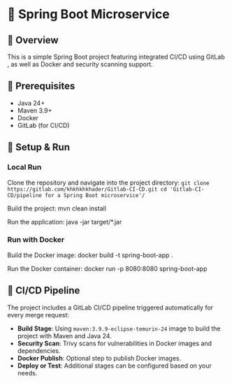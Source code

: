 # 🚀 Spring Boot Microservice

## 📝 Overview
This is a simple Spring Boot project featuring integrated CI/CD using GitLab , as well as Docker and security scanning support.

## 🔧 Prerequisites
- Java 24+
- Maven 3.9+ 
- Docker 
- GitLab (for CI/CD)

## 🚀 Setup & Run
### Local Run
Clone the repository and navigate into the project directory:
`git clone https://gitlab.com/khkhkhkhader/Gitlab-CI-CD.git
cd 'Gitlab-CI-CD/pipeline for a Spring Boot microservice'/`

Build the project:
mvn clean install

Run the application:
java -jar target/*.jar

### Run with Docker
Build the Docker image:
docker build -t spring-boot-app .

Run the Docker container:
docker run -p 8080:8080 spring-boot-app

## 🔄 CI/CD Pipeline
The project includes a GitLab CI/CD pipeline triggered automatically for every merge request:
- **Build Stage**: Using `maven:3.9.9-eclipse-temurin-24` image to build the project with Maven and Java 24.
- **Security Scan**: Trivy scans for vulnerabilities in Docker images and dependencies.
- **Docker Publish**: Optional step to publish Docker images.
- **Deploy or Test**: Additional stages can be configured based on your needs.

